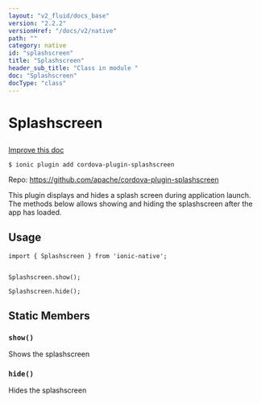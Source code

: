 ```yaml
---
layout: "v2_fluid/docs_base"
version: "2.2.2"
versionHref: "/docs/v2/native"
path: ""
category: native
id: "splashscreen"
title: "Splashscreen"
header_sub_title: "Class in module "
doc: "Splashscreen"
docType: "class"
---
```








<h1 class="api-title">
  
  Splashscreen
  

  

  

</h1>

<a class="improve-v2-docs" href="http://github.com/driftyco/ionic-native/edit/master/src/plugins/splashscreen.ts#L0">
  Improve this doc
</a>



<!-- decorators -->


<pre><code>$ ionic plugin add cordova-plugin-splashscreen</code></pre>
<p>Repo:
  <a href="https://github.com/apache/cordova-plugin-splashscreen">
    https://github.com/apache/cordova-plugin-splashscreen
  </a>
</p>

<!-- description -->

<p>This plugin displays and hides a splash screen during application launch. The methods below allows showing and hiding the splashscreen after the app has loaded.</p>



<!-- @usage tag -->

<h2>Usage</h2>

<pre><code class="lang-typescript">import { Splashscreen } from &#39;ionic-native&#39;;


Splashscreen.show();

Splashscreen.hide();
</code></pre>




<!-- @property tags -->


<h2>Static Members</h2>

<div id="show"></div>
<h3><code>show()</code>
  
</h3>




Shows the splashscreen










<div id="hide"></div>
<h3><code>hide()</code>
  
</h3>




Hides the splashscreen











<!-- methods on the class -->



<!-- other classes -->

<!-- end other classes -->

<!-- interfaces -->

<!-- end interfaces -->

<!-- related link --><!-- end content block -->


<!-- end body block -->

